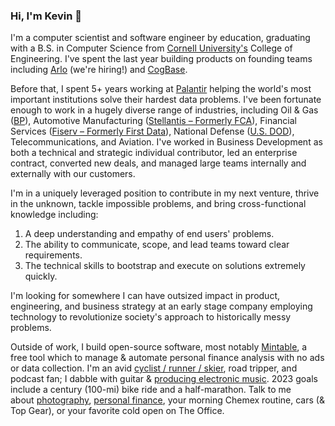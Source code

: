 ### Hi, I'm Kevin 👋

I'm a computer scientist and software engineer by education, graduating with a B.S. in Computer Science from [Cornell University's](https://www.cornell.edu/) College of Engineering. I've spent the last year building products on founding teams including [Arlo](https://joinarlo.com) (we're hiring!) and [CogBase](https://cogbase.com).

Before that, I spent 5+ years working at [Palantir](https://palantir.com) helping the world's most important institutions solve their hardest data problems. I've been fortunate enough to work in a hugely diverse range of industries, including Oil & Gas ([BP](https://www.bp.com/)), Automotive Manufacturing ([Stellantis – Formerly FCA](https://www.stellantis.com/en)), Financial Services ([Fiserv – Formerly First Data](https://www.fiserv.com/en.html)), National Defense ([U.S. DOD](https://www.defense.gov/)), Telecommunications, and Aviation. I've worked in Business Development as both a technical and strategic individual contributor, led an enterprise contract, converted new deals, and managed large teams internally and externally with our customers.

I'm in a uniquely leveraged position to contribute in my next venture, thrive in the unknown, tackle impossible problems, and bring cross-functional knowledge including:

1. A deep understanding and empathy of end users' problems.
2. The ability to communicate, scope, and lead teams toward clear requirements.
3. The technical skills to bootstrap and execute on solutions extremely quickly.

I'm looking for somewhere I can have outsized impact in product, engineering, and business strategy at an early stage company employing technology to revolutionize society's approach to historically messy problems.

Outside of work, I build open-source software, most notably [Mintable](https://github.com/kevinschaich/mintable), a free tool which to manage & automate personal finance analysis with no ads or data collection. I'm an avid [cyclist / runner / skier](https://www.strava.com/athletes/kevinschaich), road tripper, and podcast fan; I dabble with guitar & [producing electronic music](https://soundcloud.com/stowiq). 2023 goals include a century (100-mi) bike ride and a half-marathon. Talk to me about [photography](https://instagram.com/kevinschaich), [personal finance](https://github.com/kevinschaich/mintable), your morning Chemex routine, cars (& Top Gear), or your favorite cold open on The Office.

